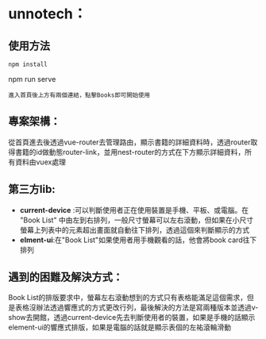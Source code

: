 
# unnotech：

## 使用方法
```
npm install
```
npm run serve
```
進入首頁後上方有兩個連結，點擊Books即可開始使用
```

## 專案架構：
從首頁進去後透過vue-router去管理路由，顯示書籍的詳細資料時，透過router取得書籍的id做動態router-link，並用nest-router的方式在下方顯示詳細資料，所有資料由vuex處理

## 第三方lib:
* **current-device** :可以判斷使用者正在使用裝置是手機、平板、或電腦。在 "Book List" 中由左到右排列，一般尺寸螢幕可以左右滾動，但如果在小尺寸螢幕上列表中的元素超出畫面就自動往下排列，透過這個來判斷顯示的方式
* **elment-ui**:在"Book List"如果使用者用手機觀看的話，他會將book card往下排列

## 遇到的困難及解決方式：
Book List的排版要求中，螢幕左右滾動想到的方式只有表格能滿足這個需求，但是表格沒辦法透過響應式的方式更改行列，最後解決的方法是寫兩種版本並透過v-show去開館，透過current-device先去判斷使用者的裝置，如果是手機的話顯示element-ui的響應式排版，如果是電腦的話就是顯示表個的左祐滾輪滑動


